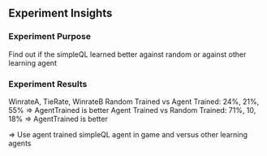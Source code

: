
## Experiment Insights

### Experiment Purpose
Find out if the simpleQL learned better against random or against other learning agent

### Experiment Results
WinrateA, TieRate, WinrateB
Random Trained vs Agent Trained: 24%, 21%, 55% => AgentTrained is better
Agent Trained vs Random Trained: 71%, 10, 18% => AgentTrained is better

=> Use agent trained simpleQL agent in game and versus other learning agents